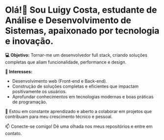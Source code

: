 # Olá!👋 Sou Luigy Costa, estudante de Análise e Desenvolvimento de Sistemas, apaixonado por tecnologia e inovação.

**💻 Objetivo:** Tornar-me um desenvolvedor full stack, criando soluções completas que aliam funcionalidade, performance e design.

**🎯 Interesses:**

- Desenvolvimento web (Front-end e Back-end).
- Construção de soluções completas e eficientes que impactam positivamente os usuários.
- Aprofundar conhecimentos em tecnologias modernas e boas práticas de programação.

🚀 Estou em constante aprendizado e aberto a colaborar em projetos que contribuam para meu crescimento técnico e pessoal.

📫 Conecte-se comigo! Dê uma olhada nos meus repositórios e entre em contato.

